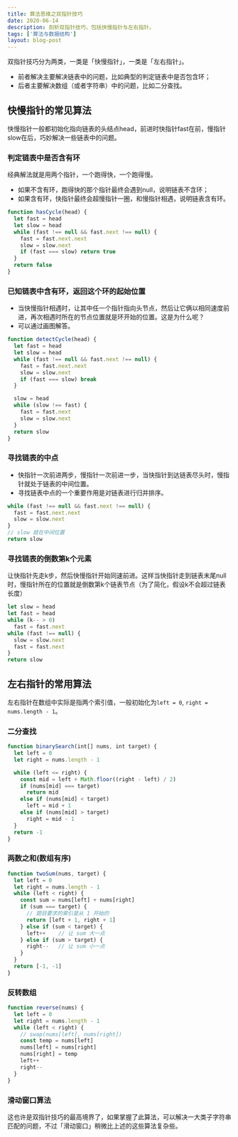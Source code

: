 ```yaml
---
title: 算法思维之双指针技巧
date: 2020-06-14
description: 剖析双指针技巧，包括快慢指针与左右指针。
tags: ['算法与数据结构']
layout: blog-post
---
```


双指针技巧分为两类，一类是「快慢指针」，一类是「左右指针」。
- 前者解决主要解决链表中的问题，比如典型的判定链表中是否包含环；
- 后者主要解决数组（或者字符串）中的问题，比如二分查找。

## 快慢指针的常见算法
快慢指针一般都初始化指向链表的头结点head，前进时快指针fast在前，慢指针slow在后，巧妙解决一些链表中的问题。

### 判定链表中是否含有环
经典解法就是用两个指针，一个跑得快，一个跑得慢。
- 如果不含有环，跑得快的那个指针最终会遇到null，说明链表不含环；
- 如果含有环，快指针最终会超慢指针一圈，和慢指针相遇，说明链表含有环。

```javascript
function hasCycle(head) {
  let fast = head
  let slow = head
  while (fast !== null && fast.next !== null) {
    fast = fast.next.next
    slow = slow.next
    if (fast === slow) return true
  }
  return false
}
```

### 已知链表中含有环，返回这个环的起始位置
- 当快慢指针相遇时，让其中任一个指针指向头节点，然后让它俩以相同速度前进，再次相遇时所在的节点位置就是环开始的位置。这是为什么呢？
- 可以通过画图解答。
```javascript
function detectCycle(head) {
  let fast = head
  let slow = head
  while (fast !== null && fast.next !== null) {
    fast = fast.next.next
    slow = slow.next
    if (fast === slow) break
  }

  slow = head
  while (slow !== fast) {
    fast = fast.next
    slow = slow.next
  }
  return slow
}
```

### 寻找链表的中点
- 快指针一次前进两步，慢指针一次前进一步，当快指针到达链表尽头时，慢指针就处于链表的中间位置。
- 寻找链表中点的一个重要作用是对链表进行归并排序。
```javascript
while (fast !== null && fast.next !== null) {
  fast = fast.next.next
  slow = slow.next
}
// slow 就在中间位置
return slow
```

### 寻找链表的倒数第k个元素
让快指针先走k步，然后快慢指针开始同速前进。这样当快指针走到链表末尾null时，慢指针所在的位置就是倒数第k个链表节点（为了简化，假设k不会超过链表长度）
```javascript
let slow = head
let fast = head
while (k-- > 0) 
  fast = fast.next
while (fast !== null) {
  slow = slow.next
  fast = fast.next
}
return slow
```


## 左右指针的常用算法
左右指针在数组中实际是指两个索引值，一般初始化为`left = 0`, `right = nums.length - 1`。

### 二分查找
```javascript
function binarySearch(int[] nums, int target) {
  let left = 0
  let right = nums.length - 1

  while (left <= right) {
    const mid = left + Math.floor((right - left) / 2)
    if (nums[mid] === target)
      return mid
    else if (nums[mid] < target)
      left = mid + 1
    else if (nums[mid] > target)
      right = mid - 1
  }
  return -1
}
```

### 两数之和(数组有序)
```javascript
function twoSum(nums, target) {
  let left = 0
  let right = nums.length - 1
  while (left < right) {
    const sum = nums[left] + nums[right]
    if (sum === target) {
      // 题目要求的索引是从 1 开始的
      return [left + 1, right + 1]
    } else if (sum < target) {
      left++    // 让 sum 大一点
    } else if (sum > target) {
      right--   // 让 sum 小一点
    }
  }
  return [-1, -1]
}
```

### 反转数组
```javascript
function reverse(nums) {
  let left = 0
  let right = nums.length - 1
  while (left < right) {
    // swap(nums[left], nums[right])
    const temp = nums[left]
    nums[left] = nums[right]
    nums[right] = temp
    left++
    right--
  }
}
```

### 滑动窗口算法
这也许是双指针技巧的最高境界了，如果掌握了此算法，可以解决一大类子字符串匹配的问题，不过「滑动窗口」稍微比上述的这些算法复杂些。
